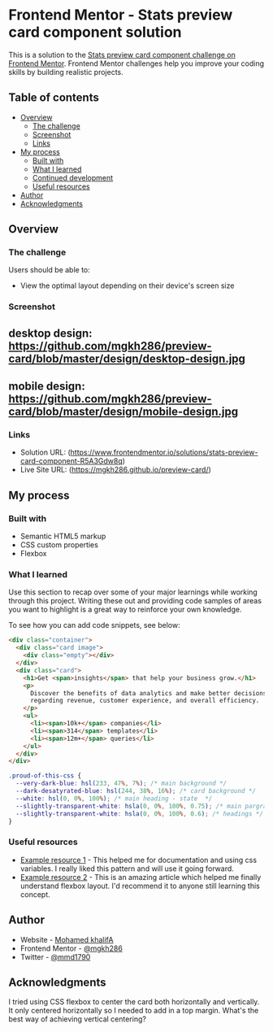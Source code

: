 # Frontend Mentor - Stats preview card component solution

This is a solution to the [Stats preview card component challenge on Frontend Mentor](https://www.frontendmentor.io/challenges/stats-preview-card-component-8JqbgoU62). Frontend Mentor challenges help you improve your coding skills by building realistic projects.

## Table of contents

- [Overview](#overview)
  - [The challenge](#the-challenge)
  - [Screenshot](#screenshot)
  - [Links](#links)
- [My process](#my-process)
  - [Built with](#built-with)
  - [What I learned](#what-i-learned)
  - [Continued development](#continued-development)
  - [Useful resources](#useful-resources)
- [Author](#author)
- [Acknowledgments](#acknowledgments)

## Overview

### The challenge

Users should be able to:

- View the optimal layout depending on their device's screen size

### Screenshot

## desktop design: https://github.com/mgkh286/preview-card/blob/master/design/desktop-design.jpg

## mobile design: https://github.com/mgkh286/preview-card/blob/master/design/mobile-design.jpg

### Links

- Solution URL: (https://www.frontendmentor.io/solutions/stats-preview-card-component-R5A3Gdw8q)
- Live Site URL: (https://mgkh286.github.io/preview-card/)

## My process

### Built with

- Semantic HTML5 markup
- CSS custom properties
- Flexbox

### What I learned

Use this section to recap over some of your major learnings while working through this project. Writing these out and providing code samples of areas you want to highlight is a great way to reinforce your own knowledge.

To see how you can add code snippets, see below:

```html
<div class="container">
  <div class="card image">
    <div class="empty"></div>
  </div>
  <div class="card">
    <h1>Get <span>insights</span> that help your business grow.</h1>
    <p>
      Discover the benefits of data analytics and make better decisions
      regarding revenue, customer experience, and overall efficiency.
    </p>
    <ul>
      <li><span>10k+</span> companies</li>
      <li><span>314</span> templates</li>
      <li><span>12m+</span> queries</li>
    </ul>
  </div>
</div>
```

```css
.proud-of-this-css {
  --very-dark-blue: hsl(233, 47%, 7%); /* main background */
  --dark-desatyrated-blue: hsl(244, 38%, 16%); /* card background */
  --white: hsl(0, 0%, 100%); /* main heading - state  */
  --slightly-transparent-white: hsla(0, 0%, 100%, 0.75); /* main pargraph */
  --slightly-transparent-white: hsla(0, 0%, 100%, 0.6); /* headings */
}
```

### Useful resources

- [Example resource 1](https://developer.mozilla.org/en-US/docs/Web/CSS/Using_CSS_custom_properties) - This helped me for documentation and using css variables. I really liked this pattern and will use it going forward.
- [Example resource 2](https://css-tricks.com/snippets/css/a-guide-to-flexbox/) - This is an amazing article which helped me finally understand flexbox layout. I'd recommend it to anyone still learning this concept.

## Author

- Website - [Mohamed khalifA](https://www.your-site.com)
- Frontend Mentor - [@mgkh286](https://www.frontendmentor.io/profile/mgkh286)
- Twitter - [@mmd1790](https://twitter.com/mmd1790)

## Acknowledgments

I tried using CSS flexbox to center the card both horizontally and vertically. It only centered horizontally so I needed to add in a top margin. What's the best way of achieving vertical centering?
